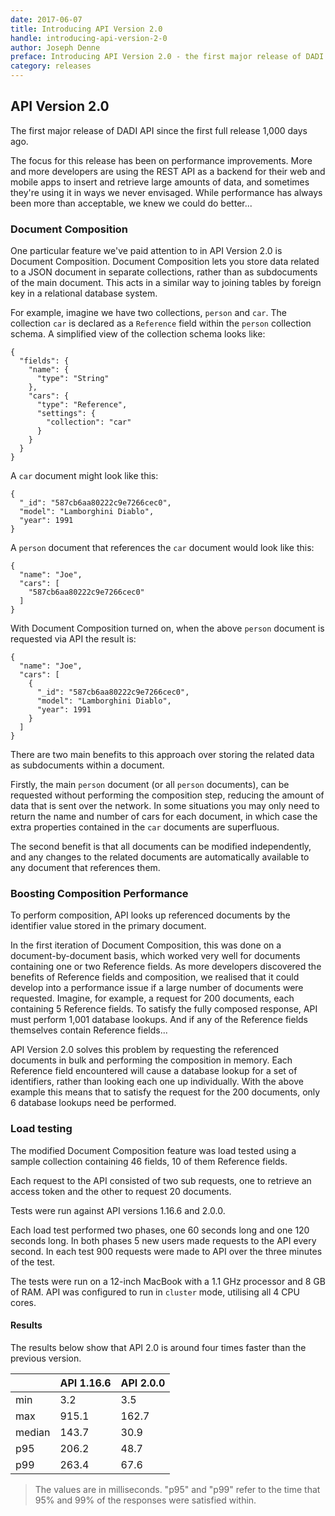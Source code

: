 ```yaml
---
date: 2017-06-07
title: Introducing API Version 2.0
handle: introducing-api-version-2-0
author: Joseph Denne
preface: Introducing API Version 2.0 - the first major release of DADI API since the first full release 1,000 days ago.
category: releases
---
```


## API Version 2.0

The first major release of DADI API since the first full release 1,000 days ago.

The focus for this release has been on performance improvements. More and more developers are using the REST API as a backend for their web  and mobile apps to insert and retrieve large amounts of data, and sometimes they're using it in ways we never envisaged. While performance has always been more than acceptable, we knew we could do better...

### Document Composition

One particular feature we've paid attention to in API Version 2.0 is Document Composition. Document Composition lets you store data related to a JSON document in separate collections, rather than as subdocuments of the main document. This acts in a similar way to joining tables by foreign key in a relational database system.

For example, imagine we have two collections, `person` and `car`. The collection `car` is declared as a `Reference` field within the `person` collection schema. A simplified view of the collection schema looks like:

```
{
  "fields": {
    "name": {
      "type": "String"
    },
    "cars": {
      "type": "Reference",
      "settings": {
        "collection": "car"
      }
    }
  }
}
```


A `car` document might look like this:

```
{
  "_id": "587cb6aa80222c9e7266cec0",
  "model": "Lamborghini Diablo",
  "year": 1991
}
```

A `person` document that references the `car` document would look like this:

```
{
  "name": "Joe",
  "cars": [
    "587cb6aa80222c9e7266cec0"
  ]
}
``` 

With Document Composition turned on, when the above `person` document is requested via API the result is:

```
{
  "name": "Joe",
  "cars": [
    {
      "_id": "587cb6aa80222c9e7266cec0",
      "model": "Lamborghini Diablo",
      "year": 1991
    }
  ]
}
``` 

There are two main benefits to this approach over storing the related data as subdocuments within a document.

Firstly, the main `person` document (or all `person` documents), can be requested without performing the composition step, reducing the amount of data that is sent over the network. In some situations you may only need to return the name and number of cars for each document, in which case the extra properties contained in the `car` documents are superfluous.

The second benefit is that all documents can be modified independently, and any changes to the related documents are automatically available to any document that references them.

### Boosting Composition Performance

To perform composition, API looks up referenced documents by the identifier value stored in the primary document.

In the first iteration of Document Composition, this was done on a document-by-document basis, which worked very well for documents containing one or two Reference fields. As more developers discovered the benefits of Reference fields and composition, we realised that it could develop into a performance issue if a large number of documents were requested. Imagine, for example, a request for 200 documents, each containing 5 Reference fields. To satisfy the fully composed response, API must perform 1,001 database lookups. And if any of the Reference fields themselves contain Reference fields...

API Version 2.0 solves this problem by requesting the referenced documents in bulk and performing the composition in memory. Each Reference field encountered will cause a database lookup for a set of identifiers, rather than looking each one up individually. With the above example this means that to satisfy the request for the 200 documents, only 6 database lookups need be performed.

### Load testing

The modified Document Composition feature was load tested using a sample collection containing 46 fields, 10 of them Reference fields.

Each request to the API consisted of two sub requests, one to retrieve an access token and the other to request 20 documents.

Tests were run against API versions 1.16.6 and 2.0.0.

Each load test performed two phases, one 60 seconds long and one 120 seconds long. In both phases 5 new users made requests to the API every second. In each test 900 requests were made to API over the three minutes of the test.

The tests were run on a 12-inch MacBook with a 1.1 GHz processor and 8 GB of RAM. API was configured to run in `cluster` mode, utilising all 4 CPU cores.

#### Results

The results below show that API 2.0 is around four times faster than the previous version.

|| API 1.16.6 | API 2.0.0
|:--|:--|:--
|min|3.2|3.5
|max|915.1|162.7
|median|143.7|30.9
|p95|206.2| 48.7
|p99|263.4| 67.6

> The values are in milliseconds. "p95" and "p99" refer to the time that 95% and 99% of the responses were satisfied within.
